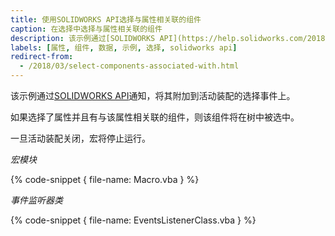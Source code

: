 ```yaml
---
title: 使用SOLIDWORKS API选择与属性相关联的组件
caption: 在选择中选择与属性相关联的组件
description: 该示例通过[SOLIDWORKS API](https://help.solidworks.com/2018/english/api/sldworksapi/solidworks.interop.sldworks~solidworks.interop.sldworks.dassemblydocevents_newselectionnotifyeventhandler.html)通知，将其附加到活动装配的选择事件上。
labels: [属性, 组件, 数据, 示例, 选择, solidworks api]
redirect-from:
  - /2018/03/select-components-associated-with.html
---
```

该示例通过[SOLIDWORKS API](https://help.solidworks.com/2018/english/api/sldworksapi/solidworks.interop.sldworks~solidworks.interop.sldworks.dassemblydocevents_newselectionnotifyeventhandler.html)通知，将其附加到活动装配的选择事件上。

如果选择了属性并且有与该属性相关联的组件，则该组件将在树中被选中。

一旦活动装配关闭，宏将停止运行。

*宏模块*

{% code-snippet { file-name: Macro.vba } %}

*事件监听器类*

{% code-snippet { file-name: EventsListenerClass.vba } %}